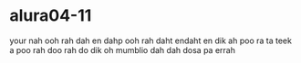 # alura04-11
 your nah ooh rah dah en dahp ooh rah daht endaht en dik ah poo ra ta teek a poo rah doo rah do dik oh mumblio dah dah dosa pa errah
